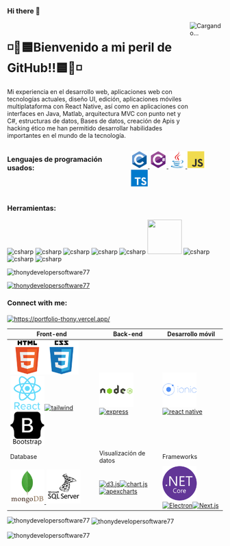 ### Hi there 👋

<!--
**thonyDeveloperSoftware77/thonyDeveloperSoftware77** is a ✨ _special_ ✨ repository because its `README.md` (this file) appears on your GitHub profile.

Here are some ideas to get you started:

- 🔭 I’m currently working on ...
- 🌱 I’m currently learning ...
- 👯 I’m looking to collaborate on ...
- 🤔 I’m looking for help with ...
- 💬 Ask me about ...
- 📫 How to reach me: ...
- 😄 Pronouns: ...
- ⚡ Fun fact: ...
-->
<div style="display: flex; flex-direction: row;">
  <div >
    <h1>◽🔹🟦Bienvenido a mi peril de GitHub!!🟦🔹◽</h1>
    <p>Mi experiencia en el desarrollo web, aplicaciones web con tecnologías actuales, diseño UI, edición, aplicaciones móviles multiplataforma con React Native, así como en aplicaciones con interfaces en Java, Matlab, arquitectura MVC con punto net y C#, estructuras de datos, Bases de datos, creación de Apis y hacking ético me han permitido desarrollar habilidades importantes en el mundo de la tecnología. </p>
  </div>
  <div>
     <img src="https://so-development.org/wp-content/uploads/2021/11/full-stack-development.gif" alt="Cargando...">
  </div>
</div>

<div style="display: flex; flex-direction: row; justify-content: space-between;">
  <h3 align="left">Lenguajes de programación usados:</h3>
    <p align="left"> <a href="https://www.cprogramming.com/" target="_blank" rel="noreferrer"> 
      <img src="https://raw.githubusercontent.com/devicons/devicon/master/icons/c/c-original.svg" alt="c" width="40" height="40"/> 
      </a> <a href="https://www.w3schools.com/cs/" target="_blank" rel="noreferrer"> 
      <img src="https://raw.githubusercontent.com/devicons/devicon/master/icons/csharp/csharp-original.svg" alt="csharp" width="40" height="40"/> 
      </a> <a href="https://www.java.com" target="_blank" rel="noreferrer"> 
      <img src="https://raw.githubusercontent.com/devicons/devicon/master/icons/java/java-original.svg" alt="java" width="40" height="40"/> 
      </a> <a href="https://developer.mozilla.org/en-US/docs/Web/JavaScript" target="_blank" rel="noreferrer"> 
      <img src="https://raw.githubusercontent.com/devicons/devicon/master/icons/javascript/javascript-original.svg" alt="javascript" width="40" height="40"/>
      </a> <a href="https://www.typescriptlang.org/" target="_blank" rel="noreferrer"> 
      <img src="https://raw.githubusercontent.com/devicons/devicon/master/icons/typescript/typescript-original.svg" alt="typescript" width="40" height="40"/> </a> </p>
</div>
<div>
    <h3 align="left">Herramientas:</h3>
  <img src="https://portfolio-thony.vercel.app/_next/image?url=%2F_next%2Fstatic%2Fmedia%2FVuforia.133a40bf.jpg&w=128&q=75" alt="csharp" width="80" height="80"/> 
     
   <img src="https://portfolio-thony.vercel.app/_next/image?url=%2F_next%2Fstatic%2Fmedia%2FUnity.d3f064c7.jpg&w=128&q=75" alt="csharp" width="80" height="80"/>
   <img src="https://portfolio-thony.vercel.app/_next/image?url=%2F_next%2Fstatic%2Fmedia%2FFigma.d177f2ee.jpg&w=128&q=75" alt="csharp" width="80" height="80"/>
   <img src="https://portfolio-thony.vercel.app/_next/image?url=%2F_next%2Fstatic%2Fmedia%2FGit.6779426c.jpg&w=128&q=75" alt="csharp" width="80" height="80"/>
   <img src="https://portfolio-thony.vercel.app/_next/image?url=%2F_next%2Fstatic%2Fmedia%2FGithub.8bed1450.jpg&w=128&q=75" alt="csharp" width="80" height="80"/>
  <img src="https://portfolio-thony.vercel.app/_next/image?url=%2F_next%2Fstatic%2Fmedia%2FPhotoshop.46eedd4e.jpg&w=128&q=75" width="80"  height="80"/>
  <img src="https://portfolio-thony.vercel.app/_next/image?url=%2F_next%2Fstatic%2Fmedia%2Fuml.9cb49a29.jpg&w=128&q=75" alt="csharp" width="80" height="80"/>
  <img src="https://portfolio-thony.vercel.app/_next/image?url=%2F_next%2Fstatic%2Fmedia%2FAppInventor.cd988555.jpg&w=128&q=75" alt="csharp" width="80" height="80"/>
   <img src="https://portfolio-thony.vercel.app/_next/image?url=%2F_next%2Fstatic%2Fmedia%2FMixamo.34dcb46c.jpg&w=128&q=75" alt="csharp" width="80" height="80"/>
 
 </div>

<p align="left"> <img src="https://komarev.com/ghpvc/?username=thonydevelopersoftware77&label=Profile%20views&color=258ed0&style=flat-square" alt="thonydevelopersoftware77" /> </p>

<p align="left"> <a href="https://github.com/ryo-ma/github-profile-trophy"><img src="https://github-profile-trophy.vercel.app/?username=thonydevelopersoftware77" alt="thonydevelopersoftware77" /></a> </p>

<h3 align="left">Connect with me:</h3>
<p align="left">
<a href="https://portfolio-thony.vercel.app/" target="blank"><img align="center" src="https://raw.githubusercontent.com/rahuldkjain/github-profile-readme-generator/master/src/images/icons/Social/rss.svg" alt="https://portfolio-thony.vercel.app/" height="30" width="40" /></a>
</p>

| Front-end | Back-end | Desarrollo móvil | 
| --------- | -------- | -----------|
| <img src="https://raw.githubusercontent.com/devicons/devicon/master/icons/html5/html5-original-wordmark.svg" alt="html5" width="80" height="80"/></a><a href="https://www.w3schools.com/css/" target="_blank" rel="noreferrer"><img src="https://raw.githubusercontent.com/devicons/devicon/master/icons/css3/css3-original-wordmark.svg" alt="css3" width="80" height="80"/></a><a href="https://reactjs.org/" target="_blank" rel="noreferrer"><img src="https://raw.githubusercontent.com/devicons/devicon/master/icons/react/react-original-wordmark.svg" alt="react" width="80" height="80"/></a><a href="https://tailwindcss.com/" target="_blank" rel="noreferrer"><img src="https://www.vectorlogo.zone/logos/tailwindcss/tailwindcss-icon.svg" alt="tailwind" width="80" height="80"/></a><a href="https://getbootstrap.com" target="_blank" rel="noreferrer"><img src="https://raw.githubusercontent.com/devicons/devicon/master/icons/bootstrap/bootstrap-plain-wordmark.svg" alt="bootstrap" width="80" height="80"/></a></div> | <div><a href="https://nodejs.org/" target="_blank" rel="noreferrer"><img src="https://raw.githubusercontent.com/devicons/devicon/master/icons/nodejs/nodejs-original-wordmark.svg" alt="nodejs" width="80" height="80"/></a><a href="https://expressjs.com/" target="_blank" rel="noreferrer"><img src="https://youteam.io/blog/wp-content/uploads/2022/04/expressjs_logo.png" alt="express" width="120" height="80"/></a></div>| <a href="https://ionicframework.com/" target="_blank" rel="noreferrer"><img src="https://raw.githubusercontent.com/devicons/devicon/master/icons/ionic/ionic-original-wordmark.svg" alt="ionic" width="80" height="80"/></a><a href="https://reactnative.dev/" target="_blank" rel="noreferrer"><img src="https://reactnative.dev/img/header_logo.svg" alt="react native" width="80" height="80"/></a></div>
| Database | Visualización de datos | Frameworks|
| <img src="https://raw.githubusercontent.com/devicons/devicon/master/icons/mongodb/mongodb-original-wordmark.svg" alt="mongodb" width="80" height="80"/></a><a href="https://www.microsoft.com/en-us/sql-server" target="_blank" rel="noreferrer">  <img src="https://raw.githubusercontent.com/devicons/devicon/master/icons/microsoftsqlserver/microsoftsqlserver-plain-wordmark.svg" alt="sql server" width="80" height="80"/></div>| <div><a href="https://d3js.org/" target="_blank" rel="noreferrer"><img src="https://www.vectorlogo.zone/logos/d3js/d3js-icon.svg" alt="d3.js" width="80" height="80"/></a><a href="https://www.chartjs.org/" target="_blank" rel="noreferrer"><img src="https://www.chartjs.org/media/logo-title.svg" alt="chart.js" width="80" height="80"/></a><a href="https://apexcharts.com/" target="_blank" rel="noreferrer"><img src="https://avatars.githubusercontent.com/u/37190687?s=200&v=4" alt="apexcharts" width="80" height="80"/></div> |<a href="https://dotnet.microsoft.com/" target="_blank" rel="noreferrer"><img src="https://raw.githubusercontent.com/devicons/devicon/master/icons/dotnetcore/dotnetcore-original.svg" alt=".NET" width="80" height="80"/></a><a href="https://www.electronjs.org/" target="_blank" rel="noreferrer"><img src="https://www.vectorlogo.zone/logos/electronjs/electronjs-icon.svg" alt="Electron" width="80" height="80"/></a><a href="https://nextjs.org/" target="_blank" rel="noreferrer"><img src="https://media.graphassets.com/VKHHNvEETYqZRkqgjybc" alt="Next.js" width="80" height="80"/></a></div>|








<p><img align="left" src="https://github-readme-stats.vercel.app/api/top-langs?username=thonydevelopersoftware77&show_icons=true&theme=tokyonight&locale=en&layout=compact" alt="thonydevelopersoftware77" /></p>

<p>&nbsp;<img align="center" src="https://github-readme-stats.vercel.app/api?username=thonydevelopersoftware77&show_icons=true&theme=tokyonight&bg_color=000000&locale=en" alt="thonydevelopersoftware77" /></p>

<p><img align="center" src="https://github-readme-streak-stats.herokuapp.com/?user=thonydevelopersoftware77&theme=dark" alt="thonydevelopersoftware77" /></p>
